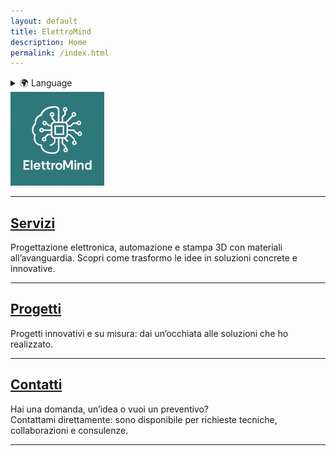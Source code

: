 ```yaml
---
layout: default
title: ElettroMind
description: Home
permalink: /index.html
---
```


<details>
  <summary>🌍 Language</summary>
  <ul>
    <li><a href="/index.html">🇮🇹 Italiano</a></li>
    <li><a href="/pages/en/index.html">🇬🇧 English</a></li>
  </ul>
</details>

<img src="/assets/img/logo.png" alt="Logo ElettroMind" width="150">

***

## [Servizi](/pages/it/servizi.html)
Progettazione elettronica, automazione e stampa 3D con materiali all’avanguardia. 
Scopri come trasformo le idee in soluzioni concrete e innovative.

***

## [Progetti](/pages/it/progetti.html)
Progetti innovativi e su misura: dai un’occhiata alle soluzioni che ho realizzato.

***

## [Contatti](/pages/it/contatti.html)
Hai una domanda, un’idea o vuoi un preventivo?  
Contattami direttamente: sono disponibile per richieste tecniche, collaborazioni e consulenze.

***